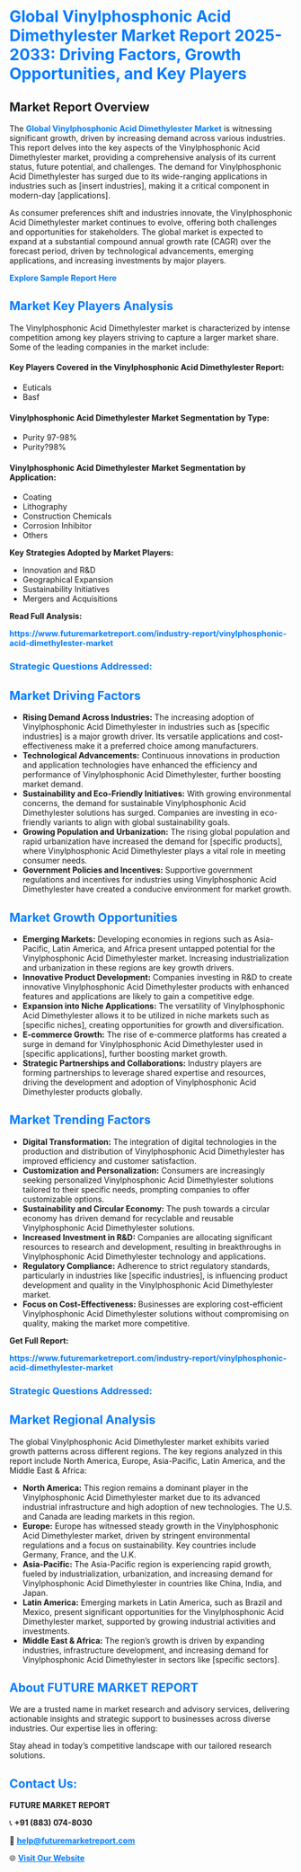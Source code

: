 <h1 style="color: #007BFF;">Global Vinylphosphonic Acid Dimethylester Market Report 2025-2033: Driving Factors, Growth Opportunities, and Key Players</h1>

<section id="overview">
<h2>Market Report Overview</h2>
<p>The <a href="https://www.futuremarketreport.com/industry-report/vinylphosphonic-acid-dimethylester-market" style="color: #007BFF; text-decoration: none;"><strong>Global Vinylphosphonic Acid Dimethylester Market</strong></a> is witnessing significant growth, driven by increasing demand across various industries. This report delves into the key aspects of the Vinylphosphonic Acid Dimethylester market, providing a comprehensive analysis of its current status, future potential, and challenges. The demand for Vinylphosphonic Acid Dimethylester has surged due to its wide-ranging applications in industries such as [insert industries], making it a critical component in modern-day [applications].</p>
<p>As consumer preferences shift and industries innovate, the Vinylphosphonic Acid Dimethylester market continues to evolve, offering both challenges and opportunities for stakeholders. The global market is expected to expand at a substantial compound annual growth rate (CAGR) over the forecast period, driven by technological advancements, emerging applications, and increasing investments by major players.</p>
</section>

<section id="overview">
<p><a href="https://www.futuremarketreport.com/request-sample/reportId=30232" style="color: #007BFF; text-decoration: none;"><strong>Explore Sample Report Here</strong></a></p>
</section>

<section id="key-players">
<h2 style="color: #007BFF;">Market Key Players Analysis</h2>
<p>The Vinylphosphonic Acid Dimethylester market is characterized by intense competition among key players striving to capture a larger market share. Some of the leading companies in the market include:</p>
<h4>Key Players Covered in the Vinylphosphonic Acid Dimethylester Report:</h4>
<ul><li>Euticals</li><li>Basf</li></ul>
<h4>Vinylphosphonic Acid Dimethylester Market Segmentation by Type:</h4>
<ul><li>Purity 97-98%</li><li>Purity?98%</li></ul>

<h4>Vinylphosphonic Acid Dimethylester Market Segmentation by Application:</h4>
<ul><li>Coating</li><li>Lithography</li><li>Construction Chemicals</li><li>Corrosion Inhibitor</li><li>Others</li></ul>
<p><strong>Key Strategies Adopted by Market Players:</strong></p>
<ul>
<li>Innovation and R&D</li>
<li>Geographical Expansion</li>
<li>Sustainability Initiatives</li>
<li>Mergers and Acquisitions</li>
</ul>
</section>

<section>
<p><strong>Read Full Analysis: </strong></p><a href="https://www.futuremarketreport.com/industry-report/vinylphosphonic-acid-dimethylester-market" style="color: #007BFF; text-decoration: none;"><strong>https://www.futuremarketreport.com/industry-report/vinylphosphonic-acid-dimethylester-market</strong></a>
<h3 style="color: #007BFF;">Strategic Questions Addressed:</h3>
</section>

<section id="driving-factors">
<h2 style="color: #007BFF;">Market Driving Factors</h2>
<ul>
<li><strong>Rising Demand Across Industries:</strong> The increasing adoption of Vinylphosphonic Acid Dimethylester in industries such as [specific industries] is a major growth driver. Its versatile applications and cost-effectiveness make it a preferred choice among manufacturers.</li>
<li><strong>Technological Advancements:</strong> Continuous innovations in production and application technologies have enhanced the efficiency and performance of Vinylphosphonic Acid Dimethylester, further boosting market demand.</li>
<li><strong>Sustainability and Eco-Friendly Initiatives:</strong> With growing environmental concerns, the demand for sustainable Vinylphosphonic Acid Dimethylester solutions has surged. Companies are investing in eco-friendly variants to align with global sustainability goals.</li>
<li><strong>Growing Population and Urbanization:</strong> The rising global population and rapid urbanization have increased the demand for [specific products], where Vinylphosphonic Acid Dimethylester plays a vital role in meeting consumer needs.</li>
<li><strong>Government Policies and Incentives:</strong> Supportive government regulations and incentives for industries using Vinylphosphonic Acid Dimethylester have created a conducive environment for market growth.</li>
</ul>
</section>

<section id="growth-opportunities">
<h2 style="color: #007BFF;">Market Growth Opportunities</h2>
<ul>
<li><strong>Emerging Markets:</strong> Developing economies in regions such as Asia-Pacific, Latin America, and Africa present untapped potential for the Vinylphosphonic Acid Dimethylester market. Increasing industrialization and urbanization in these regions are key growth drivers.</li>
<li><strong>Innovative Product Development:</strong> Companies investing in R&D to create innovative Vinylphosphonic Acid Dimethylester products with enhanced features and applications are likely to gain a competitive edge.</li>
<li><strong>Expansion into Niche Applications:</strong> The versatility of Vinylphosphonic Acid Dimethylester allows it to be utilized in niche markets such as [specific niches], creating opportunities for growth and diversification.</li>
<li><strong>E-commerce Growth:</strong> The rise of e-commerce platforms has created a surge in demand for Vinylphosphonic Acid Dimethylester used in [specific applications], further boosting market growth.</li>
<li><strong>Strategic Partnerships and Collaborations:</strong> Industry players are forming partnerships to leverage shared expertise and resources, driving the development and adoption of Vinylphosphonic Acid Dimethylester products globally.</li>
</ul>
</section>

<section id="trending-factors">
<h2 style="color: #007BFF;">Market Trending Factors</h2>
<ul>
<li><strong>Digital Transformation:</strong> The integration of digital technologies in the production and distribution of Vinylphosphonic Acid Dimethylester has improved efficiency and customer satisfaction.</li>
<li><strong>Customization and Personalization:</strong> Consumers are increasingly seeking personalized Vinylphosphonic Acid Dimethylester solutions tailored to their specific needs, prompting companies to offer customizable options.</li>
<li><strong>Sustainability and Circular Economy:</strong> The push towards a circular economy has driven demand for recyclable and reusable Vinylphosphonic Acid Dimethylester solutions.</li>
<li><strong>Increased Investment in R&D:</strong> Companies are allocating significant resources to research and development, resulting in breakthroughs in Vinylphosphonic Acid Dimethylester technology and applications.</li>
<li><strong>Regulatory Compliance:</strong> Adherence to strict regulatory standards, particularly in industries like [specific industries], is influencing product development and quality in the Vinylphosphonic Acid Dimethylester market.</li>
<li><strong>Focus on Cost-Effectiveness:</strong> Businesses are exploring cost-efficient Vinylphosphonic Acid Dimethylester solutions without compromising on quality, making the market more competitive.</li>
</ul>
</section>

<section>
<p><strong>Get Full Report: </strong></p><a href="https://www.futuremarketreport.com/industry-report/vinylphosphonic-acid-dimethylester-market" style="color: #007BFF; text-decoration: none;"><strong>https://www.futuremarketreport.com/industry-report/vinylphosphonic-acid-dimethylester-market</strong></a>
<h3 style="color: #007BFF;">Strategic Questions Addressed:</h3>
</section>


<section id="regional-analysis">
<h2 style="color: #007BFF;">Market Regional Analysis</h2>
<p>The global Vinylphosphonic Acid Dimethylester market exhibits varied growth patterns across different regions. The key regions analyzed in this report include North America, Europe, Asia-Pacific, Latin America, and the Middle East & Africa:</p>
<ul>
<li><strong>North America:</strong> This region remains a dominant player in the Vinylphosphonic Acid Dimethylester market due to its advanced industrial infrastructure and high adoption of new technologies. The U.S. and Canada are leading markets in this region.</li>
<li><strong>Europe:</strong> Europe has witnessed steady growth in the Vinylphosphonic Acid Dimethylester market, driven by stringent environmental regulations and a focus on sustainability. Key countries include Germany, France, and the U.K.</li>
<li><strong>Asia-Pacific:</strong> The Asia-Pacific region is experiencing rapid growth, fueled by industrialization, urbanization, and increasing demand for Vinylphosphonic Acid Dimethylester in countries like China, India, and Japan.</li>
<li><strong>Latin America:</strong> Emerging markets in Latin America, such as Brazil and Mexico, present significant opportunities for the Vinylphosphonic Acid Dimethylester market, supported by growing industrial activities and investments.</li>
<li><strong>Middle East & Africa:</strong> The region’s growth is driven by expanding industries, infrastructure development, and increasing demand for Vinylphosphonic Acid Dimethylester in sectors like [specific sectors].</li>
</ul>
</section>

<footer>
<h2 style="color: #007BFF;">About FUTURE MARKET REPORT</h2>
<p>We are a trusted name in market research and advisory services, delivering actionable insights and strategic support to businesses across diverse industries. Our expertise lies in offering:</p>

<p>Stay ahead in today’s competitive landscape with our tailored research solutions.</p>

<h2 style="color: #007BFF;">Contact Us:</h2>
<p><strong>FUTURE MARKET REPORT</strong></p>
<p>📞 <strong>+91 (883) 074-8030</strong></p>
<p>📧 <strong><a href="mailto:help@futuremarketreport.com" style="color: #007BFF;">help@futuremarketreport.com</a></strong></p>
<p>🌐 <strong><a href="https://www.futuremarketreport.com/" style="color: #007BFF;">Visit Our Website</a></strong></p>
</footer>